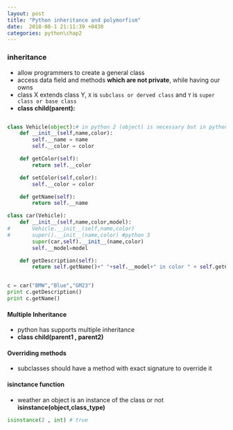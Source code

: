 ```yaml
---
layout: post
title: "Python inheritance and polymorfism"
date:  2018-08-1 21:11:39 +0430
categories: python\chap2
---
```

### inheritance
- allow programmers to create a general class
- access data field and methods **which are not private**, while having our owns
- class X extends class Y, `X` is `subclass or derved class` and `Y` is `super class or base class`
- **class child(parent):**

```python

class Vehicle(object):# in python 2 (object) is necessary but in python 3 it is considered as default
	def __init__(self,name,color):
		self.__name = name
		self.__color = color

	def getColor(self):
		return self.__color

	def setColor(self,color):
		self.__color = color

	def getName(self):
		return self.__name

class car(Vehicle):
	def __init__(self,name,color,model):
#		Vehicle.__init__(self,name,color)
#		super().__init__(name,color) #python 3
		super(car,self).__init__(name,color) 
		self.__model=model

	def getDescription(self):
		return self.getName()+" "+self.__model+" in color " + self.getColor()


c = car("BMW","Blue","GM23")
print c.getDescription()
print c.getName()
```
#### Multiple Inheritance
- python has supports multiple inheritance
- **class child(parent1 , parent2)**

#### Overriding methods
- subclasses should have a method with exact signature to override it

#### isinctance function
- weather an object is an instance of the class or not  
**isinstance(object,class_type)**
```python
isinstance(2 , int) # true
```







